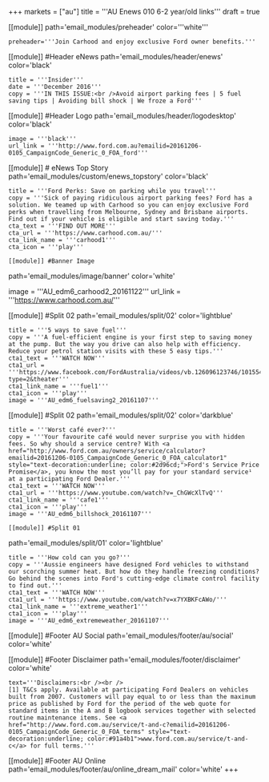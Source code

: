 +++
markets = ["au"]
title = '''AU Enews 010 6-2 year/old links'''
draft = true

[[module]]
path='email_modules/preheader'
color='''white'''

	preheader='''Join Carhood and enjoy exclusive Ford owner benefits.'''

[[module]] #Header eNews
path='email_modules/header/enews'
color='black'

	title = '''Insider'''
	date = '''December 2016'''
	copy = '''IN THIS ISSUE:<br />Avoid airport parking fees | 5 fuel saving tips | Avoiding bill shock | We froze a Ford'''

[[module]] #Header Logo
path='email_modules/header/logodesktop'
color='black'

	image = '''black'''
	url_link = '''http://www.ford.com.au?emailid=20161206-0105_CampaignCode_Generic_0_FOA_ford'''

[[module]] # eNews Top Story
path='email_modules/custom/enews_topstory'
color='black'

	title = '''Ford Perks: Save on parking while you travel'''
	copy = '''Sick of paying ridiculous airport parking fees? Ford has a solution. We teamed up with Carhood so you can enjoy exclusive Ford perks when travelling from Melbourne, Sydney and Brisbane airports. Find out if your vehicle is eligible and start saving today.'''
	cta_text = '''FIND OUT MORE'''
	cta_url = '''https://www.carhood.com.au/'''
	cta_link_name = '''carhood1'''
	cta_icon = '''play'''

	[[module]] #Banner Image
path='email_modules/image/banner'
color='white'

 image = '''AU_edm6_carhood2_20161122'''
	url_link = '''https://www.carhood.com.au/'''


[[module]] #Split 02
path='email_modules/split/02'
color='lightblue'

	title = '''5 ways to save fuel'''
	copy = '''A fuel-efficient engine is your first step to saving money at the pump. But the way you drive can also help with efficiency. Reduce your petrol station visits with these 5 easy tips.'''
	cta1_text = '''WATCH NOW'''
	cta1_url = '''https://www.facebook.com/FordAustralia/videos/vb.126096123746/10155463691983747/?type=2&theater'''
	cta1_link_name = '''fuel1'''
	cta1_icon = '''play'''
	image = '''AU_edm6_fuelsaving2_20161107'''


[[module]] #Split 02
path='email_modules/split/02'
color='darkblue'

	title = '''Worst café ever?'''
	copy = '''Your favourite café would never surprise you with hidden fees. So why should a service centre? With <a href="http://www.ford.com.au/owners/service/calculator?emailid=20161206-0105_CampaignCode_Generic_0_FOA_calculator1" style="text-decoration:underline; color:#2d96cd;">Ford's Service Price Promise</a>, you know the most you’ll pay for your standard service¹ at a participating Ford Dealer.'''
	cta1_text = '''WATCH NOW'''
	cta1_url = '''https://www.youtube.com/watch?v=_ChGWcXlTvQ'''
	cta1_link_name = '''cafe1'''
	cta1_icon = '''play'''
	image = '''AU_edm6_billshock_20161107'''

	[[module]] #Split 01
path='email_modules/split/01'
color='lightblue'

	title = '''How cold can you go?'''
	copy = '''Aussie engineers have designed Ford vehicles to withstand our scorching summer heat. But how do they handle freezing conditions? Go behind the scenes into Ford's cutting-edge climate control facility to find out.'''
	cta1_text = '''WATCH NOW'''
	cta1_url = '''https://www.youtube.com/watch?v=x7YXBKFcAWo/'''
	cta1_link_name = '''extreme_weather1'''
	cta1_icon = '''play'''
	image = '''AU_edm6_extremeweather_20161107'''


[[module]] #Footer AU Social
path='email_modules/footer/au/social'
color='white'

[[module]] #Footer Disclaimer
path='email_modules/footer/disclaimer'
color='white'

	text='''Disclaimers:<br /><br />
	[1] T&Cs apply. Available at participating Ford Dealers on vehicles built from 2007. Customers will pay equal to or less than the maximum price as published by Ford for the period of the web quote for standard items in the A and B logbook services together with selected routine maintenance items. See <a href="http://www.ford.com.au/service/t-and-c?emailid=20161206-0105_CampaignCode_Generic_0_FOA_terms" style="text-decoration:underline; color:#91a4b1">www.ford.com.au/service/t-and-c</a> for full terms.'''

[[module]] #Footer AU Online
path='email_modules/footer/au/online_dream_mail'
color='white'
+++